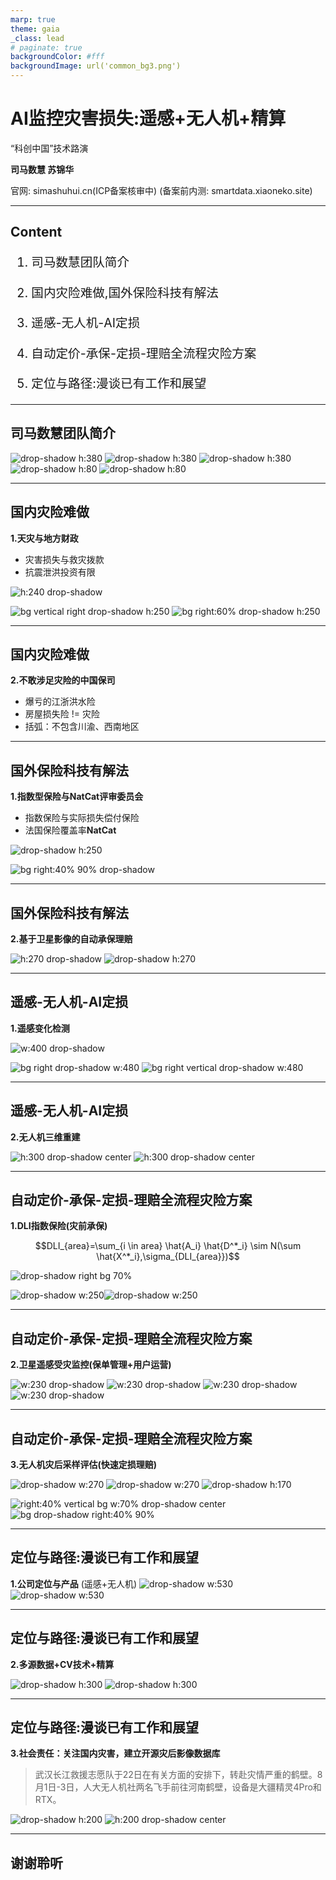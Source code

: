 ```yaml
---
marp: true
theme: gaia
_class: lead
# paginate: true
backgroundColor: #fff
backgroundImage: url('common_bg3.png')
---
```




# AI监控灾害损失:遥感+无人机+精算
“科创中国”技术路演

**司马数慧 苏锦华**

官网: simashuhui.cn(ICP备案核审中)
(备案前内测: smartdata.xiaoneko.site)

---

## Content

<!-- fitting -->
<span style="font-size:140%">

1. 司马数慧团队简介

2. 国内灾险难做,国外保险科技有解法

3. 遥感-无人机-AI定损

4. 自动定价-承保-定损-理赔全流程灾险方案

5. 定位与路径:漫谈已有工作和展望

</span>

---

## 司马数慧团队简介

![drop-shadow h:380](hero.png) ![drop-shadow h:380](creator.png) ![drop-shadow h:380](member.png)
![drop-shadow h:80](rucrss.jpeg) ![drop-shadow h:80](ruc_drone.jpeg)

---


## 国内灾险难做

**1.天灾与地方财政**

- 灾害损失与救灾拨款
- 抗震泄洪投资有限

![h:240 drop-shadow](uninsured.png)

![bg vertical right drop-shadow h:250](damage1.jpeg)
![bg right:60% drop-shadow h:250](damage2.jpeg)

---

## 国内灾险难做
**2.不敢涉足灾险的中国保司**


- 爆亏的江浙洪水险
- 房屋损失险 != 灾险
- 括弧：不包含川渝、西南地区

---


## 国外保险科技有解法

**1.指数型保险与NatCat评审委员会**

- 指数保险与实际损失偿付保险
- 法国保险覆盖率**NatCat**


![drop-shadow h:250](indemnity.png)

![bg right:40% 90% drop-shadow](CAT-NAT.png)

---
## 国外保险科技有解法



**2.基于卫星影像的自动承保理赔**

![h:270 drop-shadow](companies.png) ![drop-shadow h:270](cape.png)

---

## 遥感-无人机-AI定损

**1.遥感变化检测**

![w:400 drop-shadow](https://www.mdpi.com/remotesensing/remotesensing-12-04055/article_deploy/html/images/remotesensing-12-04055-g001-550.jpg)


![bg right drop-shadow w:480](https://www.mdpi.com/remotesensing/remotesensing-12-04055/article_deploy/html/images/remotesensing-12-04055-g010-550.jpg)
![bg right vertical drop-shadow w:480](benchmarkmodel.jpeg)

---

## 遥感-无人机-AI定损

**2.无人机三维重建**


![h:300 drop-shadow center](倾斜拍摄.jpg) ![h:300 drop-shadow center](https://img2.baidu.com/it/u=1764666523,3295480903&fm=26&fmt=auto)

---

## 自动定价-承保-定损-理赔全流程灾险方案

**1.DLI指数保险(灾前承保)**

$$DLI_{area}=\sum_{i \in area} \hat{A_i} \hat{D^*_i} \sim N(\sum \hat{X^*_i},\sigma_{DLI_{area}})$$



![drop-shadow right bg 70%](DLI_build.png)

![drop-shadow w:250](pre_logo.png)![drop-shadow w:250](post_logo.png)

---

## 自动定价-承保-定损-理赔全流程灾险方案

**2.卫星遥感受灾监控(保单管理+用户运营)**

![w:230 drop-shadow ](2017年5月.jpg) ![w:230 drop-shadow ](2018年2月.jpg) ![w:230 drop-shadow ](2019年12月.jpg) ![w:230 drop-shadow ](2021年1月.jpg)

---

## 自动定价-承保-定损-理赔全流程灾险方案

**3.无人机灾后采样评估(快速定损理赔)**

![drop-shadow w:270](建筑工地.jpeg) ![drop-shadow w:270](村落植被.jpeg) 
![drop-shadow h:170](坍塌土房.png)

![right:40% vertical bg w:70% drop-shadow center](https://img2.baidu.com/it/u=1764666523,3295480903&fm=26&fmt=auto)
![bg drop-shadow right:40% 90%](3d识别.png)


---

## 定位与路径:漫谈已有工作和展望

**1.公司定位与产品** (遥感+无人机)
![drop-shadow w:530](rs_product.png)
![drop-shadow w:530](drone_product.png)

---

## 定位与路径:漫谈已有工作和展望

**2.多源数据+CV技术+精算**

![drop-shadow h:300](discuss_flowchart.png) ![drop-shadow  h:300](remote_transfer.png)

---

## 定位与路径:漫谈已有工作和展望

**3.社会责任：关注国内灾害，建立开源灾后影像数据库**

> 武汉长江救援志愿队于22日在有关方面的安排下，转赴灾情严重的鹤壁。8月1日-3日，人大无人机社两名飞手前往河南鹤壁，设备是大疆精灵4Pro和RTX。

![drop-shadow h:200](hebi_flood.png) ![ h:200 drop-shadow center](hebi_map.png)






---

<!-- _class: lead -->

## <!-- fit --> 谢谢聆听
